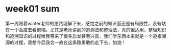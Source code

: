 # week01 sum
第一周跟着winter老师的思路理解下来，感觉之前的知识面还是有局限性，没有站在一个高度去看前端。尤其是老师讲到的追溯法和整理法，真的很适用，整理知识和追溯知识的过程给我带来了很多启发甚至兴奋，我们学东西本来就是一个追根溯源的过程，我想今后我会一直在这条路勇敢的走下去，加油！

